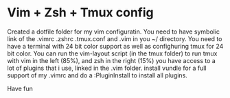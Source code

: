 # Vim + Zsh + Tmux config

Created a dotfile folder for my vim configuratin.
You need to have symbolic link of the .vimrc .zshrc .tmux.conf and .vim in you ~/ directory.
You need to have a terminal with 24 bit color support as well as confighuring tmux for 24 bit color.
You can run the vim-layout script (in the tmux folder) to run tmux with vim in the left (85%), and zsh in the right (15%)
you have access to a lot of plugins that i use, linked in the .vim folder. install vundle for a full support of my .vimrc and do a :PluginInstall to install all plugins.

Have fun
